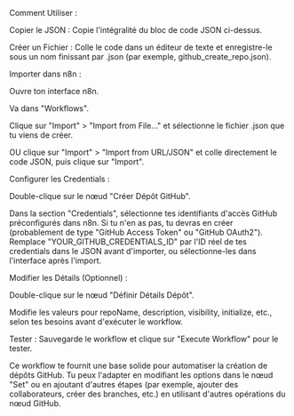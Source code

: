 Comment Utiliser :

Copier le JSON : Copie l'intégralité du bloc de code JSON ci-dessus.

Créer un Fichier : Colle le code dans un éditeur de texte et enregistre-le sous un nom finissant par .json (par exemple, github_create_repo.json).

Importer dans n8n :

Ouvre ton interface n8n.

Va dans "Workflows".

Clique sur "Import" > "Import from File..." et sélectionne le fichier .json que tu viens de créer.

OU clique sur "Import" > "Import from URL/JSON" et colle directement le code JSON, puis clique sur "Import".

Configurer les Credentials :

Double-clique sur le nœud "Créer Dépôt GitHub".

Dans la section "Credentials", sélectionne tes identifiants d'accès GitHub préconfigurés dans n8n. Si tu n'en as pas, tu devras en créer (probablement de type "GitHub Access Token" ou "GitHub OAuth2"). Remplace "YOUR_GITHUB_CREDENTIALS_ID" par l'ID réel de tes credentials dans le JSON avant d'importer, ou sélectionne-les dans l'interface après l'import.

Modifier les Détails (Optionnel) :

Double-clique sur le nœud "Définir Détails Dépôt".

Modifie les valeurs pour repoName, description, visibility, initialize, etc., selon tes besoins avant d'exécuter le workflow.

Tester : Sauvegarde le workflow et clique sur "Execute Workflow" pour le tester.

Ce workflow te fournit une base solide pour automatiser la création de dépôts GitHub. Tu peux l'adapter en modifiant les options dans le nœud "Set" ou en ajoutant d'autres étapes (par exemple, ajouter des collaborateurs, créer des branches, etc.) en utilisant d'autres opérations du nœud GitHub.
